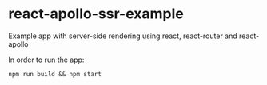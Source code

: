 # react-apollo-ssr-example
Example app with server-side rendering using react, react-router and react-apollo

In order to run the app:
```
npm run build && npm start
```
